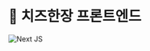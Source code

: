 # 🧀 치즈한장 프론트엔드

![Next JS](https://img.shields.io/badge/Next-black?style=for-the-badge&logo=next.js&logoColor=white)
